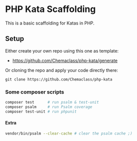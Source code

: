 # PHP Kata Scaffolding

This is a basic scaffolding for Katas in PHP. 

## Setup

Either create your own repo using this one as template:
- https://github.com/Chemaclass/php-kata/generate

Or cloning the repo and apply your code directly there:
```
git clone https://github.com/Chemaclass/php-kata
```

### Some composer scripts

```bash
composer test      # run psalm & test-unit
composer psalm     # run Psalm coverage
composer test-unit # run phpunit
```

#### Extra

```bash
vendor/bin/psalm --clear-cache # clear the psalm cache ;)
```
